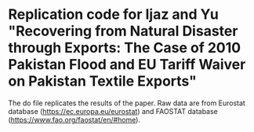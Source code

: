 # Replication code for Ijaz and Yu "Recovering from Natural Disaster through Exports: The Case of 2010 Pakistan Flood and EU Tariff Waiver on Pakistan Textile Exports"

The do file replicates the results of the paper. Raw data are from Eurostat database (https://ec.europa.eu/eurostat) and FAOSTAT database (https://www.fao.org/faostat/en/#home).

